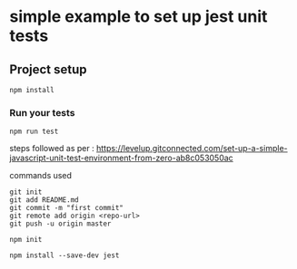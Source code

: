 # simple example to set up jest unit tests

## Project setup

```
npm install
```

### Run your tests

```
npm run test
```


steps followed as per : 
https://levelup.gitconnected.com/set-up-a-simple-javascript-unit-test-environment-from-zero-ab8c053050ac

commands used 

```
git init
git add README.md
git commit -m "first commit"
git remote add origin <repo-url>
git push -u origin master

npm init

npm install --save-dev jest

```